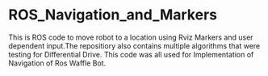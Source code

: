 # ROS_Navigation_and_Markers
This is ROS code to move robot to a location using Rviz Markers and user dependent input.The repositiory also contains multiple algorithms that were testing for Differential Drive.
This code was all used for Implementation of Navigation of Ros Waffle Bot.
